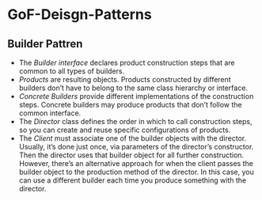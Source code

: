 # GoF-Deisgn-Patterns
## Builder Pattren
* The *Builder interface* declares product construction steps that are common to all types of builders.
* *Products* are resulting objects. Products constructed by different builders don’t have to belong to the same class hierarchy or interface.
* *Concrete Builders* provide different implementations of the construction steps. Concrete builders may produce products that don’t follow the common interface.
* The *Director* class defines the order in which to call construction steps, so you can create and reuse specific configurations of products.
* The *Client* must associate one of the builder objects with the director. Usually, it’s done just once, via parameters of the director’s constructor. Then the director uses that builder object for all further construction. However, there’s an alternative approach for when the client passes the builder object to the production method of the director. In this case, you can use a different builder each time you produce something with the director.

